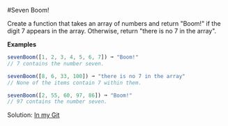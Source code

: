 #Seven Boom!

Create a function that takes an array of numbers and return "Boom!" if the digit 7 appears in the array. Otherwise, return "there is no 7 in the array".

**Examples**

```js
sevenBoom([1, 2, 3, 4, 5, 6, 7]) ➞ "Boom!"
// 7 contains the number seven.

sevenBoom([8, 6, 33, 100]) ➞ "there is no 7 in the array"
// None of the items contain 7 within them.

sevenBoom([2, 55, 60, 97, 86]) ➞ "Boom!"
// 97 contains the number seven.
```

Solution: [In my Git](https://github.com/AmanSilawat/Edabit-Solutions/tree/master/Javascript/Array/Hard/Seven%20Boom!/seven-boom.js)